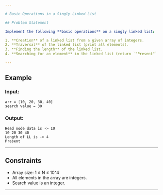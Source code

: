 ```yaml
---

# Basic Operations in a Singly Linked List

## Problem Statement

Implement the following **basic operations** on a singly linked list:

1. **Creation** of a linked list from a given array of integers.
2. **Traversal** of the linked list (print all elements).
3. **Finding the length** of the linked list.
4. **Searching for an element** in the linked list (return `"Present"` or `"Not Present"`).

---
```


## Example

### Input:

```
arr = [10, 20, 30, 40]
search value = 30
```

### Output:

```
Head node data is -> 10
10 20 30 40
Length of LL is -> 4
Present
```

---

## Constraints

- Array size: 1 ≤ N ≤ 10^4
- All elements in the array are integers.
- Search value is an integer.

---
